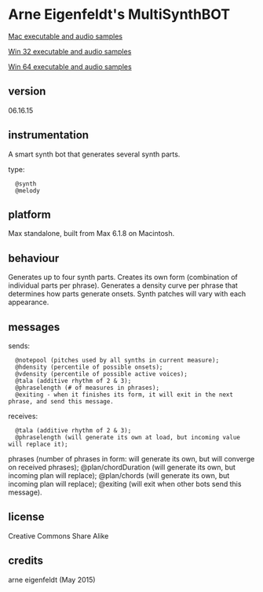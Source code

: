 # Arne Eigenfeldt's MultiSynthBOT #

[Mac executable and audio samples](https://www.sfu.ca/musebots/Musebot_Test_Suite/Musebots/Melody_generators/ae_MultiSynthBOT.zip)

[Win 32 executable and audio samples](https://www.sfu.ca/musebots/Musebot_Test_Suite/Musebots_Win32/Melody_generators/ae_MultiSynthBOT_w32.zip)

[Win 64 executable and audio samples](https://www.sfu.ca/musebots/Musebot_Test_Suite/Musebots_Win64/Melody_generators/ae_MultiSynthBOT_w64.zip)

## version ##

06.16.15

## instrumentation ##

A smart synth bot that generates several synth parts.

type:

      @synth
      @melody

## platform ##

Max standalone, built from Max 6.1.8 on Macintosh.

## behaviour ##

Generates up to four synth parts. Creates its own form (combination of individual parts per phrase). Generates a density curve per phrase that determines how parts generate onsets. Synth patches will vary with each appearance.

## messages ##

sends:

      @notepool (pitches used by all synths in current measure);
      @hdensity (percentile of possible onsets);
      @vdensity (percentile of possible active voices);
      @tala (additive rhythm of 2 & 3);
      @phraselength (# of measures in phrases);
      @exiting - when it finishes its form, it will exit in the next phrase, and send this message.

receives:

      @tala (additive rhythm of 2 & 3);
      @phraselength (will generate its own at load, but incoming value will replace it);
phrases (number of phrases in form: will generate its own, but will converge on received phrases);
      @plan/chordDuration (will generate its own, but incoming plan will replace);
      @plan/chords (will generate its own, but incoming plan will replace);
      @exiting (will exit when other bots send this message).

## license ##

Creative Commons Share Alike

## credits ##

arne eigenfeldt (May 2015)
